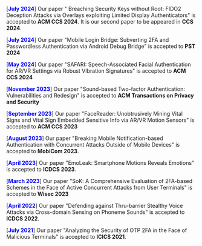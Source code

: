 [**<span style="color:blue">July 2024</span>**] Our paper " Breaching Security Keys without Root: FIDO2 Deception Attacks via Overlays exploiting Limited Display Authenticators" is accepted to **ACM CCS 2024**. It is our second paper to be appeared in **CCS 2024**.

[**<span style="color:blue">July 2024</span>**] Our paper "Mobile Login Bridge: Subverting 2FA and Passwordless Authentication via Android Debug Bridge" is accepted to **PST 2024**

[**<span style="color:blue">May 2024</span>**] Our paper "SAFARI: Speech-Associated Facial Authentication for AR/VR Settings via Robust VIbration Signatures" is accepted to **ACM CCS 2024**

[**<span style="color:blue">November 2023</span>**] Our paper "Sound-based Two-factor Authentication: Vulnerabilities and Redesign" is accepted to **ACM Transactions on Privacy and Security**

[**<span style="color:blue">September 2023</span>**] Our paper "FaceReader: Unobtrusively Mining Vital Signs and Vital Sign Embedded Sensitive Info via AR/VR Motion Sensors" is accepted to **ACM CCS 2023**

[**<span style="color:blue">August 2023</span>**] Our paper "Breaking Mobile Notification-based Authentication with Concurrent Attacks Outside of Mobile Devices" is accepted to **MobiCom 2023**.

[**<span style="color:blue">April 2023</span>**] Our paper "EmoLeak: Smartphone Motions Reveals Emotions" is accepted to **ICDCS 2023**.

[**<span style="color:blue">March 2023</span>**] Our paper "SoK: A Comprehensive Evaluation of 2FA-based Schemes in the Face of Active Concurrent Attacks from User Terminals" is accepted to **Wisec 2023**

[**<span style="color:blue">April 2022</span>**] Our paper "Defending against Thru-barrier Stealthy Voice Attacks via Cross-domain Sensing on Phoneme Sounds" is accepted to **ICDCS 2022**.

[**<span style="color:blue">July 2021</span>**] Our paper "Analyzing the Security of OTP 2FA in the Face of Malicious Terminals" is accepted to **ICICS 2021**.
